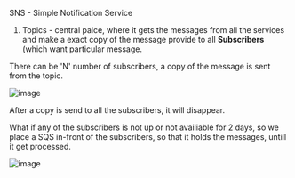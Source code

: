 SNS - Simple Notification Service


1. Topics - central palce, where it gets the messages from all the services and make a exact copy of the message provide to all **Subscribers** (which want particular message.

There can be 'N' number of subscribers, a copy of the message is sent from the topic.


![image](https://github.com/user-attachments/assets/3387ad31-fe49-44a5-b0a3-b6c2e86ee375)


After a copy is send to all the subscribers, it will disappear.

What if any of the subscribers is not up  or not availiable for 2 days, so we place a SQS in-front of the subscribers, so that it holds the messages, untill it get processed.

![image](https://github.com/user-attachments/assets/de6fd331-8ee4-4603-9112-8d349402cf92)

